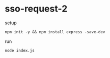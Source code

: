 # sso-request-2
setup
```
npm init -y && npm install express -save-dev
```
run
```
node index.js
```